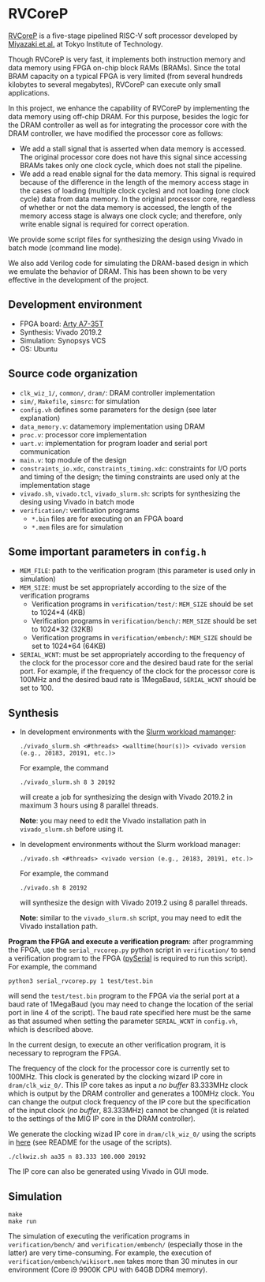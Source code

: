 # RVCoreP
[RVCoreP](https://www.arch.cs.titech.ac.jp/wk/rvcore/doku.php?id=start) is a five-stage pipelined RISC-V soft processor developed by [Miyazaki et al.](https://arxiv.org/pdf/2002.03568.pdf) at Tokyo Institute of Technology.

Though RVCoreP is very fast, it implements both instruction memory and data memory using FPGA on-chip block RAMs (BRAMs). Since the total BRAM capacity on a typical FPGA is very limited (from several hundreds kilobytes to several megabytes), RVCoreP can execute only small applications.

In this project, we enhance the capability of RVCoreP by implementing the data memory using off-chip DRAM. For this purpose, besides the logic for the DRAM controller as well as for integrating the processor core with the DRAM controller, we have modified the processor core as follows:
 - We add a stall signal that is asserted when data memory is accessed. The original processor core does not have this signal since accessing BRAMs takes only one clock cycle, which does not stall the pipeline.
 - We add a read enable signal for the data memory. This signal is required because of the difference in the length of the memory access stage in the cases of loading (multiple clock cycles) and not loading (one clock cycle) data from data memory. In the original processor core, regardless of whether or not the data memory is accessed, the length of the memory access stage is always one clock cycle; and therefore, only write enable signal is required for correct operation.

We provide some script files for synthesizing the design using Vivado in batch mode (command line mode).

We also add Verilog code for simulating the DRAM-based design in which we emulate the behavior of DRAM. This has been shown to be very effective in the development of the project.

## Development environment
 - FPGA board: [Arty A7-35T](https://reference.digilentinc.com/reference/programmable-logic/arty-a7/start)
 - Synthesis: Vivado 2019.2
 - Simulation: Synopsys VCS
 - OS: Ubuntu

## Source code organization
 - ```clk_wiz_1/```, ```common/```, ```dram/```: DRAM controller implementation
 - ```sim/```, ```Makefile```, ```simsrc```: for simulation
 - ```config.vh``` defines some parameters for the design (see later explanation)
 - ```data_memory.v```: datamemory implementation using DRAM
 - ```proc.v```: processor core implementation
 - ```uart.v```: implementation for program loader and serial port communication
 - ```main.v```: top module of the design
 - ```constraints_io.xdc```, ```constraints_timing.xdc```: constraints for I/O ports and timing of the design; the timing constraints are used only at the implementation stage
 - ```vivado.sh```, ```vivado.tcl```, ```vivado_slurm.sh```: scripts for synthesizing the desing using Vivado in batch mode
 - ```verification/```: verification programs
   - ```*.bin``` files are for executing on an FPGA board
   - ```*.mem``` files are for simulation

## Some important parameters in ```config.h```
 - ```MEM_FILE```: path to the verification program (this parameter is used only in simulation)
 - ```MEM_SIZE```: must be set appropriately according to the size of the verification programs
   - Verification programs in ```verification/test/```: ```MEM_SIZE``` should be set to 1024*4 (4KB)
   - Verification programs in ```verification/bench/```: ```MEM_SIZE``` should be set to 1024*32 (32KB)
   - Verification programs in ```verification/embench/```: ```MEM_SIZE``` should be set to 1024*64 (64KB)
 - ```SERIAL_WCNT```: must be set appropriately according to the frequency of the clock for the processor core and the desired baud rate for the serial port. For example, if the frequency of the clock for the processor core is 100MHz and the desired baud rate is 1MegaBaud, ```SERIAL_WCNT``` should be set to 100.

## Synthesis
 - In development environments with the [Slurm workload mamanger](https://www.schedmd.com/):
   ```lang-bash
   ./vivado_slurm.sh <#threads> <walltime(hour(s))> <vivado version (e.g., 20183, 20191, etc.)>
   ```
   For example, the command
   ```lang-bash
   ./vivado_slurm.sh 8 3 20192
   ```
   will create a job for synthesizing the design with Vivado 2019.2 in maximum 3 hours using 8 parallel threads.
   
   **Note**: you may need to edit the Vivado installation path in ```vivado_slurm.sh``` before using it.
 - In development environments without the Slurm workload manager:
   ```lang-bash
   ./vivado.sh <#threads> <vivado version (e.g., 20183, 20191, etc.)>
   ```
   For example, the command
   ```lang-bash
   ./vivado.sh 8 20192
   ```
   will synthesize the design with Vivado 2019.2 using 8 parallel threads.
   
   **Note**: similar to the ```vivado_slurm.sh``` script, you may need to edit the Vivado installation path.

**Program the FPGA and execute a verification program**: after programming the FPGA, use the ```serial_rvcorep.py``` python script in ```verification/``` to send a verification program to the FPGA ([pySerial](https://pythonhosted.org/pyserial/pyserial.html#installation) is required to run this script). For example, the command
``` lang-bash
python3 serial_rvcorep.py 1 test/test.bin
```
will send the ```test/test.bin``` program to the FPGA via the serial port at a baud rate of 1MegaBaud (you may need to change the location of the serial port in line 4 of the script). The baud rate specified here must be the same as that assumed when setting the parameter ```SERIAL_WCNT``` in ```config.vh```, which is described above.

In the current design, to execute an other verification program, it is necessary to reprogram the FPGA.

The frequency of the clock for the processor core is currently set to 100MHz. This clock is generated by the clocking wizard IP core in ```dram/clk_wiz_0/```. This IP core takes as input a *no buffer* 83.333MHz clock which is output by the DRAM controller and generates a 100MHz clock. You can change the output clock frequency of the IP core but the specification of the input clock (*no buffer*, 83.333MHz) cannot be changed (it is related to the settings of the MIG IP core in the DRAM controller).

We generate the clocking wizad IP core in ```dram/clk_wiz_0/``` using the scripts in [here](https://github.com/thiemchu/clkwiz) (see README for the usage of the scripts).
``` lang-bash
./clkwiz.sh aa35 n 83.333 100.000 20192
```
The IP core can also be generated using Vivado in GUI mode.

## Simulation
``` lang-bash
make
make run
```
The simulation of executing the verification programs in ```verification/bench/``` and ```verification/embench/``` (especially those in the latter) are very time-consuming. For example, the execution of ```verification/embench/wikisort.mem``` takes more than 30 minutes in our environment (Core i9 9900K CPU with 64GB DDR4 memory).
